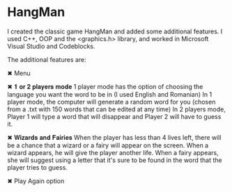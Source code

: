 # HangMan
I created the classic game HangMan and added some additional features. 
I used C++, OOP and the <graphics.h> library, and worked in Microsoft Visual Studio and Codeblocks.

The additional features are:

✖ Menu

✖ 𝟏 𝐨𝐫 𝟐 𝐩𝐥𝐚𝐲𝐞𝐫𝐬 𝐦𝐨𝐝𝐞
1 player mode has the option of choosing the language you want the word to be in (I used English and Romanian)
In 1 player mode, the computer will generate a random word for you (chosen from a .txt with 150 words that can be edited at any time)
In 2 players mode, Player 1 will type a word that will disappear and Player 2 will have to guess it.

✖ 𝐖𝐢𝐳𝐚𝐫𝐝𝐬 𝐚𝐧𝐝 𝐅𝐚𝐢𝐫𝐢𝐞𝐬
When the player has less than 4 lives left, there will be a chance that a wizard or a fairy will appear on the screen.
When a wizard appears, he will give the player another life.
When a fairy appears, she will suggest using a letter that it's sure to be found in the word that the player tries to guess.

✖ Play Again option

